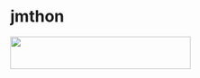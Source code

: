 # jmthon

<p align="left"><a href="https://heroku.com/deploy?template=https://github.com/Zobrr/roz"> <img src="https://img.shields.io/badge/Deploy%20To%20Heroku-purple?style=for-the-badge&logo=heroku" width="320" height="58.45"/></a></p>
